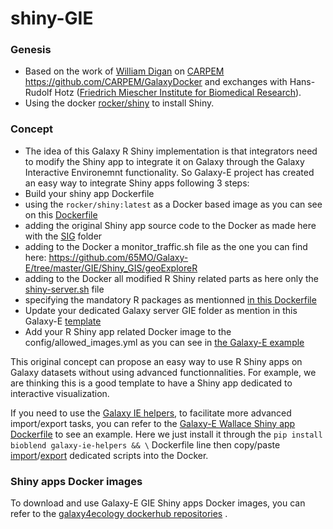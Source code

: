 # shiny-GIE

### Genesis

* Based on the work of [William Digan](https://www.researchgate.net/profile/William_Digan) on [CARPEM](https://academic.oup.com/gigascience/article/6/11/1/4557139) https://github.com/CARPEM/GalaxyDocker and exchanges with Hans-Rudolf Hotz ([Friedrich Miescher Institute for Biomedical Research](http://www.fmi.ch/)).
* Using the docker [rocker/shiny](https://github.com/rocker-org/shiny) to install Shiny.

### Concept

* The idea of this Galaxy R Shiny implementation is that integrators need to modify the Shiny app to integrate it on Galaxy through the Galaxy Interactive Environemnt functionality. So Galaxy-E project has created an easy way to integrate Shiny apps following 3 steps:
 * Build your shiny app Dockerfile
  * using the ```rocker/shiny:latest``` as a Docker based image as you can see on this [Dockerfile](https://github.com/65MO/Galaxy-E/blob/master/GIE/Shiny_GIS/geoExploreR/Dockerfile)
  * adding the original Shiny app source code to the Docker as made here with the [SIG](https://github.com/65MO/Galaxy-E/tree/master/GIE/Shiny_GIS/geoExploreR/SIG) folder
  * adding to the Docker a monitor_traffic.sh file as the one you can find here: https://github.com/65MO/Galaxy-E/tree/master/GIE/Shiny_GIS/geoExploreR
  * adding to the Docker all modified R Shiny related parts as here only the [shiny-server.sh](https://github.com/65MO/Galaxy-E/tree/master/GIE/Shiny_GIS/geoExploreR) file
  * specifying the mandatory R packages as mentionned [in this Dockerfile](https://github.com/65MO/Galaxy-E/blob/master/GIE/Shiny_GIS/geoExploreR/Dockerfile)
 * Update your dedicated Galaxy server GIE folder as mention in this Galaxy-E [template](https://github.com/65MO/Galaxy-E/tree/master/GIE/GIE)
 * Add your R Shiny app related Docker image to the config/allowed_images.yml as you can see in [the Galaxy-E example](https://github.com/65MO/Galaxy-E/blob/master/GIE/GIE/config/allowed_images.yml)

This original concept can propose an easy way to use R Shiny apps on Galaxy datasets without using advanced functionnalities. For example, we are thinking this is a good template to have a Shiny app dedicated to interactive visualization.

If you need to use the [Galaxy IE helpers](https://github.com/bgruening/galaxy_ie_helpers), to facilitate more advanced import/export tasks, you can refer to the [Galaxy-E Wallace Shiny app Dockerfile](https://github.com/ValentinChCloud/Wallace-galaxy-ie/blob/11361b59d40ce09fea61300ec97d9c90cc27a83d/Dockerfile) to see an example. Here we just install it through the `pip install bioblend galaxy-ie-helpers && \` Dockerfile line then copy/paste [import](https://github.com/ValentinChCloud/Wallace-galaxy-ie/blob/11361b59d40ce09fea61300ec97d9c90cc27a83d/import_csv_user.py)/[export](https://github.com/ValentinChCloud/Wallace-galaxy-ie/blob/11361b59d40ce09fea61300ec97d9c90cc27a83d/export.py) dedicated scripts into the Docker.


### Shiny apps Docker images

To download and use Galaxy-E GIE Shiny apps Docker images, you can refer to the [galaxy4ecology dockerhub repositories](https://hub.docker.com/search/?isAutomated=0&isOfficial=0&page=1&pullCount=0&q=galaxy4ecology&starCount=0) .
